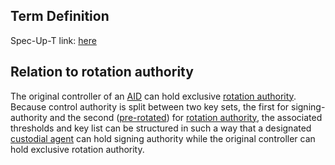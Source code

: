 ## Term Definition

Spec-Up-T link: <a href='https://weboftrust.github.io/WOT-terms/docs/glossary/signing-authority'>here</a>

## Relation to rotation authority
The original controller of an [AID](autonomic-identifier) can hold exclusive [rotation authority](rotation-authority). Because control authority is split between two key sets, the first for signing-authority and the second ([pre-rotated](pre-rotation)) for [rotation authority](rotation-authority), the associated thresholds and key list can be structured in such a way that a designated [custodial agent](custodial-agent) can hold signing authority while the original controller can hold exclusive rotation authority.
